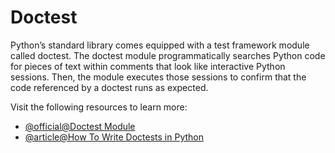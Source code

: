 # Doctest

Python’s standard library comes equipped with a test framework module called doctest. The doctest module programmatically searches Python code for pieces of text within comments that look like interactive Python sessions. Then, the module executes those sessions to confirm that the code referenced by a doctest runs as expected.

Visit the following resources to learn more:

- [@official@Doctest Module](https://docs.python.org/3/library/doctest.html)
- [@article@How To Write Doctests in Python](https://www.digitalocean.com/community/tutorials/how-to-write-doctests-in-python)
